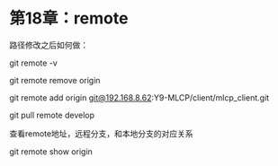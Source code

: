 # 第18章：remote

路径修改之后如何做：

git remote -v

git remote remove origin

git remote add origin git@192.168.8.62:Y9-MLCP/client/mlcp_client.git

git pull remote develop

查看remote地址，远程分支，和本地分支的对应关系

git remote show origin
